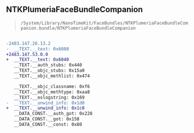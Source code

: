## NTKPlumeriaFaceBundleCompanion

> `/System/Library/NanoTimeKit/FaceBundles/NTKPlumeriaFaceBundleCompanion.bundle/NTKPlumeriaFaceBundleCompanion`

```diff

-2483.147.26.13.2
-  __TEXT.__text: 0x6080
+2483.147.53.0.0
+  __TEXT.__text: 0x6040
   __TEXT.__auth_stubs: 0x440
   __TEXT.__objc_stubs: 0x15a0
   __TEXT.__objc_methlist: 0x474

   __TEXT.__objc_classname: 0xf6
   __TEXT.__objc_methtype: 0xaa8
   __TEXT.__oslogstring: 0x169
-  __TEXT.__unwind_info: 0x1d0
+  __TEXT.__unwind_info: 0x1c8
   __DATA_CONST.__auth_got: 0x228
   __DATA_CONST.__got: 0x158
   __DATA_CONST.__const: 0x80

```
